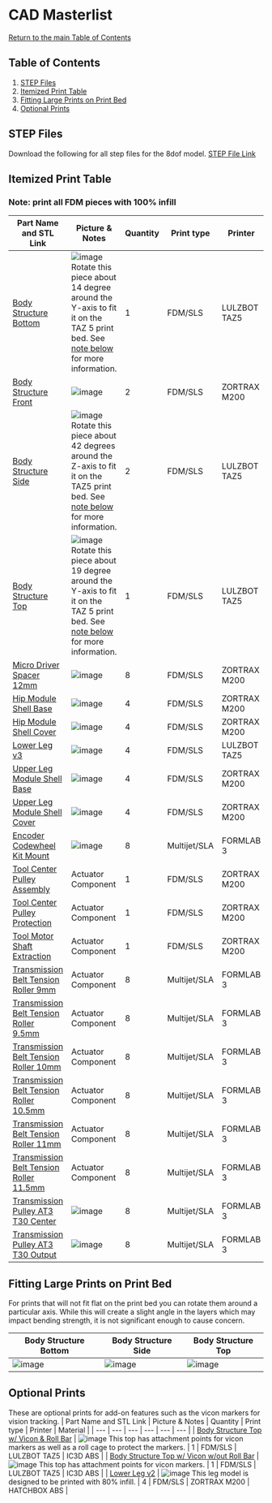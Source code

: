 # CAD Masterlist
[Return to the main Table of Contents](https://github.com/EmiliaPsacharopoulos/Formatting#table-of-contents)


## Table of Contents
1. [STEP Files](https://github.com/EmiliaPsacharopoulos/Formatting/blob/main/CAD%20Masterlist/README.md#step-files)
2. [Itemized Print Table](https://github.com/EmiliaPsacharopoulos/Formatting/blob/main/CAD%20Masterlist/README.md#itemized-print-table)
3. [Fitting Large Prints on Print Bed](https://github.com/EmiliaPsacharopoulos/Formatting/blob/main/CAD%20Masterlist/README.md#fitting-large-prints-on-print-bed)
4. [Optional Prints](https://github.com/EmiliaPsacharopoulos/Formatting/blob/main/CAD%20Masterlist/README.md#optional-prints)

## STEP Files
Download the following for all step files for the 8dof model.
[STEP File Link](https://github.com/open-dynamic-robot-initiative/open_robot_actuator_hardware/blob/c5275426397983ca97a7b33cfc6829872be40ff7/mechanics/quadruped_robot_8dof_v2/solidworks_files/quadruped_8dof_v2.zip)

## Itemized Print Table
### Note: print all FDM pieces with 100% infill
| Part Name and STL Link | Picture & Notes | Quantity | Print type | Printer | Material |
| --- | --- | --- | --- | --- | --- |
| [Body Structure Bottom](https://github.com/EmiliaPsacharopoulos/Quadruped-8dof-Robot/blob/e4a2285086fae968b2eb645bc6e6133ac4ebfbf6/STL-Files/body_structure_bottom.STL) | ![image](https://user-images.githubusercontent.com/57100380/119670459-e8d0a080-be06-11eb-9a0e-7c7d028d5711.png) Rotate this piece about 14 degree around the Y-axis to fit it on the TAZ 5 print bed. See [note below](https://github.com/EmiliaPsacharopoulos/Formatting/blob/main/CAD%20Masterlist/README.md#fitting-large-prints-on-print-bed) for more information. | 1 | FDM/SLS | LULZBOT TAZ5 | IC3D ABS |
| [Body Structure Front](https://github.com/EmiliaPsacharopoulos/Quadruped-8dof-Robot/blob/01015244ea062030b592e4fd58d93b028f1809de/STL-Files/body_structure_front.STL) | ![image](https://user-images.githubusercontent.com/57100380/119671729-ffc3c280-be07-11eb-8795-88982e432213.png) | 2 | FDM/SLS | ZORTRAX M200 | HATCHBOX ABS |
| [Body Structure Side](https://github.com/EmiliaPsacharopoulos/Quadruped-8dof-Robot/blob/01015244ea062030b592e4fd58d93b028f1809de/STL-Files/body_structure_side.STL) | ![image](https://user-images.githubusercontent.com/57100380/119672080-4addd580-be08-11eb-8069-6ae4eb4f9586.png) Rotate this piece about 42 degrees around the Z-axis to fit it on the TAZ5 print bed. See [note below](https://github.com/EmiliaPsacharopoulos/Formatting/blob/main/CAD%20Masterlist/README.md#fitting-large-prints-on-print-bed) for more information. | 2 | FDM/SLS | LULZBOT TAZ5 | IC3D ABS |
| [Body Structure Top](https://github.com/EmiliaPsacharopoulos/Quadruped-8dof-Robot/blob/98037eca4df5d645fad98d2c633490bcde9e5f36/STL-Files/body_structure_top.STL) | ![image](https://user-images.githubusercontent.com/57100380/119672828-e66f4600-be08-11eb-941b-87f43b5c5e1a.png) Rotate this piece about 19 degree around the Y-axis to fit it on the TAZ 5 print bed. See [note below](https://github.com/EmiliaPsacharopoulos/Formatting/blob/main/CAD%20Masterlist/README.md#fitting-large-prints-on-print-bed) for more information. | 1 | FDM/SLS | LULZBOT TAZ5 | IC3D ABS |
| [Micro Driver Spacer 12mm](https://github.com/EmiliaPsacharopoulos/Quadruped-8dof-Robot/blob/01015244ea062030b592e4fd58d93b028f1809de/STL-Files/spacer_micro_driver_stack_12mm.STL) | ![image](https://user-images.githubusercontent.com/57100380/119673643-84fba700-be09-11eb-8dd1-0d2700b12ada.png) | 8 | FDM/SLS | ZORTRAX M200 | HATCHBOX ABS |
| [Hip Module Shell Base](https://github.com/EmiliaPsacharopoulos/Quadruped-8dof-Robot/blob/01015244ea062030b592e4fd58d93b028f1809de/STL-Files/hip_module_shell_base.STL) | ![image](https://user-images.githubusercontent.com/57100380/119673754-9c3a9480-be09-11eb-80af-c98800fe9865.png) | 4 | FDM/SLS | ZORTRAX M200 | HATCHBOX ABS |
| [Hip Module Shell Cover](https://github.com/EmiliaPsacharopoulos/Quadruped-8dof-Robot/blob/01015244ea062030b592e4fd58d93b028f1809de/STL-Files/hip_module_shell_cover.STL) | ![image](https://user-images.githubusercontent.com/57100380/119673849-b6747280-be09-11eb-9190-1dad5df2573d.png) | 4 | FDM/SLS | ZORTRAX M200 | HATCHBOX ABS |
| [Lower Leg v3](https://github.com/EmiliaPsacharopoulos/Quadruped-8dof-Robot/blob/01015244ea062030b592e4fd58d93b028f1809de/STL-Files/lower_leg_v3.STL) | ![image](https://user-images.githubusercontent.com/57100380/119673976-d1df7d80-be09-11eb-8be1-e6bf3249848a.png) | 4 | FDM/SLS | LULZBOT TAZ5 | IC3D ABS |
| [Upper Leg Module Shell Base](https://github.com/EmiliaPsacharopoulos/Quadruped-8dof-Robot/blob/01015244ea062030b592e4fd58d93b028f1809de/STL-Files/upper_leg_module_shell_base.STL) | ![image](https://user-images.githubusercontent.com/57100380/119673909-c2603480-be09-11eb-83b2-c29adfd5dea8.png) | 4 | FDM/SLS | ZORTRAX M200 | HATCHBOX ABS |
| [Upper Leg Module Shell Cover](https://github.com/EmiliaPsacharopoulos/Quadruped-8dof-Robot/blob/01015244ea062030b592e4fd58d93b028f1809de/STL-Files/upper_leg_module_shell_cover.STL) | ![image](https://user-images.githubusercontent.com/57100380/119673937-c8eeac00-be09-11eb-8915-430abe7b1ff5.png) | 4 | FDM/SLS | ZORTRAX M200 | HATCHBOX ABS |
| [Encoder Codewheel Kit Mount](https://github.com/EmiliaPsacharopoulos/Quadruped-8dof-Robot/blob/01015244ea062030b592e4fd58d93b028f1809de/STL-Files/encoder_codewheel_kit_mount%20(1).STL) | ![image](https://user-images.githubusercontent.com/57100380/120336131-0d71c000-c2c0-11eb-99e7-7f79dd9c1e19.png) | 8 | Multijet/SLA | FORMLAB 3 | Durable |
| [Tool Center Pulley Assembly](https://github.com/EmiliaPsacharopoulos/Quadruped-8dof-Robot/blob/01015244ea062030b592e4fd58d93b028f1809de/STL-Files/tool_center_pulley_assembly.STL) | Actuator Component | 1 | FDM/SLS | ZORTRAX M200 | HATCHBOX ABS |
| [Tool Center Pulley Protection](https://github.com/EmiliaPsacharopoulos/Quadruped-8dof-Robot/blob/01015244ea062030b592e4fd58d93b028f1809de/STL-Files/tool_center_pulley_protection.STL) | Actuator Component | 1 | FDM/SLS | ZORTRAX M200 | HATCHBOX ABS |
| [Tool Motor Shaft Extraction](https://github.com/EmiliaPsacharopoulos/Quadruped-8dof-Robot/blob/01015244ea062030b592e4fd58d93b028f1809de/STL-Files/tool_motor_shaft_extraction.STL) | Actuator Component | 1 | FDM/SLS | ZORTRAX M200 | HATCHBOX ABS |
| [Transmission Belt Tension Roller 9mm](https://github.com/EmiliaPsacharopoulos/Quadruped-8dof-Robot/blob/01015244ea062030b592e4fd58d93b028f1809de/STL-Files/transmission_belt_tensioner_roller_9.0mm.STL) | Actuator Component | 8 | Multijet/SLA | FORMLAB 3 | Durable |
| [Transmission Belt Tension Roller 9.5mm](https://github.com/EmiliaPsacharopoulos/Quadruped-8dof-Robot/blob/01015244ea062030b592e4fd58d93b028f1809de/STL-Files/transmission_belt_tensioner_roller_9.5mm.STL) | Actuator Component | 8 | Multijet/SLA | FORMLAB 3 | Durable |
| [Transmission Belt Tension Roller 10mm](https://github.com/EmiliaPsacharopoulos/Quadruped-8dof-Robot/blob/01015244ea062030b592e4fd58d93b028f1809de/STL-Files/transmission_belt_tensioner_roller_10.0mm.STL) | Actuator Component | 8 | Multijet/SLA | FORMLAB 3 | Durable |
| [Transmission Belt Tension Roller 10.5mm](https://github.com/EmiliaPsacharopoulos/Quadruped-8dof-Robot/blob/01015244ea062030b592e4fd58d93b028f1809de/STL-Files/transmission_belt_tensioner_roller_10.5mm.STL) | Actuator Component | 8 | Multijet/SLA | FORMLAB 3 | Durable |
| [Transmission Belt Tension Roller 11mm](https://github.com/EmiliaPsacharopoulos/Quadruped-8dof-Robot/blob/8eddaf8176df5d7cc4c238e38c8a105946a6bc99/STL-Files/transmission_belt_tensioner_roller_11.0mm.STL) | Actuator Component | 8 | Multijet/SLA | FORMLAB 3 | Durable |
| [Transmission Belt Tension Roller 11.5mm](https://github.com/EmiliaPsacharopoulos/Quadruped-8dof-Robot/blob/f007c5f85526bf10de04be8bd212d66718494fee/STL-Files/transmission_belt_tensioner_roller_11.5mm.STL) | Actuator Component | 8 | Multijet/SLA | FORMLAB 3 | Durable |
| [Transmission Pulley AT3 T30 Center](https://github.com/EmiliaPsacharopoulos/Quadruped-8dof-Robot/blob/01015244ea062030b592e4fd58d93b028f1809de/STL-Files/transmission_pulley_at3_t30_center.STL) | ![image](https://user-images.githubusercontent.com/57100380/120336790-b28c9880-c2c0-11eb-88aa-1ee2fe6ef152.png) | 8 | Multijet/SLA | FORMLAB 3 | Durable |
| [Transmission Pulley AT3 T30 Output](https://github.com/EmiliaPsacharopoulos/Quadruped-8dof-Robot/blob/01015244ea062030b592e4fd58d93b028f1809de/STL-Files/transmission_pulley_at3_t30_output.STL) | ![image](https://user-images.githubusercontent.com/57100380/120336853-c2a47800-c2c0-11eb-978d-5697b465ff29.png) | 8 | Multijet/SLA | FORMLAB 3 | Durable |

## Fitting Large Prints on Print Bed
For prints that will not fit flat on the print bed you can rotate them around a particular axis. While this will create a slight angle in the layers which may impact bending strength, it is not significant enough to cause concern. 

| Body Structure Bottom | Body Structure Side | Body Structure Top |
| --- | --- | --- |
| ![image](https://user-images.githubusercontent.com/57100380/119688174-c09c6e00-be15-11eb-8101-144ec6793ec0.png) | ![image](https://user-images.githubusercontent.com/57100380/119688425-f8a3b100-be15-11eb-8af4-9ffe821ba366.png) | ![image](https://user-images.githubusercontent.com/57100380/119688909-69e36400-be16-11eb-846d-08e42e2a4f58.png) |

## Optional Prints
These are optional prints for add-on features such as the vicon markers for vision tracking.
| Part Name and STL Link | Picture & Notes | Quantity | Print type | Printer | Material |
| --- | --- | --- | --- | --- | --- |
| [Body Structure Top w/ Vicon & Roll Bar](https://github.com/EmiliaPsacharopoulos/Quadruped-8dof-Robot/blob/01015244ea062030b592e4fd58d93b028f1809de/STL-Files/body_structure_top_roll_bar.STL) | ![image](https://user-images.githubusercontent.com/57100380/119673163-26362d80-be09-11eb-8fed-e6f7a9e58809.png) This top has attachment points for vicon markers as well as a roll cage to protect the markers. | 1 | FDM/SLS | LULZBOT TAZ5 | IC3D ABS |
| [Body Structure Top w/ Vicon w/out Roll Bar](https://github.com/EmiliaPsacharopoulos/Quadruped-8dof-Robot/blob/01015244ea062030b592e4fd58d93b028f1809de/STL-Files/body_structure_top_vicon.STL) | ![image](https://user-images.githubusercontent.com/57100380/119673122-1f0f1f80-be09-11eb-84f3-6847dfd1424c.png) This top has attachment points for vicon markers. | 1 | FDM/SLS | LULZBOT TAZ5 | IC3D ABS |
| [Lower Leg v2](https://github.com/EmiliaPsacharopoulos/Quadruped-8dof-Robot/blob/01015244ea062030b592e4fd58d93b028f1809de/STL-Files/lower_leg_v2.STL) | ![image](https://user-images.githubusercontent.com/57100380/119674023-dc9a1280-be09-11eb-8d77-7880001c8b65.png) This leg model is designed to be printed with 80% infill. | 4 | FDM/SLS | ZORTRAX M200 | HATCHBOX ABS |

